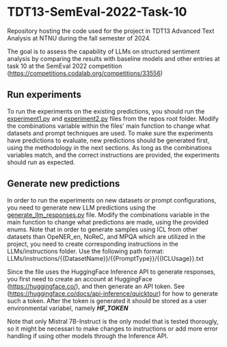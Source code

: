 # TDT13-SemEval-2022-Task-10
Repository hosting the code used for the project in TDT13 Advanced Text Analysis at NTNU during the fall semester of 2024. 

The goal is to assess the capability of LLMs on structured sentiment analysis by comparing the results with baseline models and other entries at task 10 at the SemEval 2022 competition (https://competitions.codalab.org/competitions/33556)

## Run experiments
To run the experiments on the existing predictions, you should run the [experiment1.py](LLMs/src/experiment1.py) and [experiment2.py](LLMs/src/experiment2.py) files from the repos root folder.
Modify the combinations variable within the files' main function to change what datasets and prompt techniques are used.
To make sure the experiments have predictions to evaluate, new predictions should be generated first, using the methodology in the next sections. 
As long as the combinations variables match, and the correct instructions are provided, the experiments should run as expected.

## Generate new predictions

In order to run the experiments on new datasets or prompt configurations, you need to generate new LLM predictions using the [generate_llm_responses.py](LLMs/src/generate_llm_responses.py) file.
Modify the combinations variable in the main function to change what predictions are made, using the provided enums.
Note that in order to generate samples using ICL from other datasets than OpeNER_en, NoReC, and MPQA which are utilized in the project, you need to create corresponding instructions in the LLMs/instructions folder.
Use the following path format: LLMs/instructions/{{DatasetName}}/{{PromptType}}/{{ICLUsage}}.txt

Since the file uses the HuggingFace Inference API to generate responses, you first need to create an account at HuggingFace (https://huggingface.co/), and then generate an API token. See (https://huggingface.co/docs/api-inference/quicktour) for how to generate such a token.
After the token is generated it should be stored as a user environmental variabel, namely ***HF_TOKEN***

Note that only Mistral 7B-Instruct is the only model that is tested thorougly, so it might be necessari to make changes to instructions or add more error handling if using other models through the Inference API.
